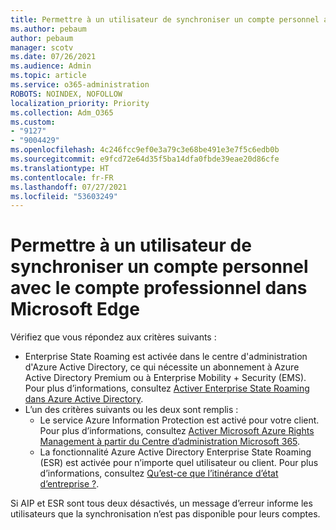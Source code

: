 ```yaml
---
title: Permettre à un utilisateur de synchroniser un compte personnel avec le compte professionnel dans Microsoft Edge
ms.author: pebaum
author: pebaum
manager: scotv
ms.date: 07/26/2021
ms.audience: Admin
ms.topic: article
ms.service: o365-administration
ROBOTS: NOINDEX, NOFOLLOW
localization_priority: Priority
ms.collection: Adm_O365
ms.custom:
- "9127"
- "9004429"
ms.openlocfilehash: 4c246fcc9ef0e3a79c3e68be491e3e7f5c6edb0b
ms.sourcegitcommit: e9fcd72e64d35f5ba14dfa0fbde39eae20d86cfe
ms.translationtype: HT
ms.contentlocale: fr-FR
ms.lasthandoff: 07/27/2021
ms.locfileid: "53603249"
---
```

# <a name="enable-a-user-to-sync-a-personal-account-with-the-work-account-in-microsoft-edge"></a>Permettre à un utilisateur de synchroniser un compte personnel avec le compte professionnel dans Microsoft Edge

Vérifiez que vous répondez aux critères suivants :

- Enterprise State Roaming est activée dans le centre d'administration d'Azure Active Directory, ce qui nécessite un abonnement à Azure Active Directory Premium ou à Enterprise Mobility + Security (EMS). Pour plus d’informations, consultez [Activer Enterprise State Roaming dans Azure Active Directory](/azure/active-directory/devices/enterprise-state-roaming-enable).
- L’un des critères suivants ou les deux sont remplis :
    - Le service Azure Information Protection est activé pour votre client. Pour plus d’informations, consultez [Activer Microsoft Azure Rights Management à partir du Centre d’administration Microsoft 365](/azure/information-protection/activate-office365).
    - La fonctionnalité Azure Active Directory Enterprise State Roaming (ESR) est activée pour n’importe quel utilisateur ou client. Pour plus d’informations, consultez [Qu’est-ce que l’itinérance d’état d’entreprise ?](/azure/active-directory/devices/enterprise-state-roaming-overview).

Si AIP et ESR sont tous deux désactivés, un message d’erreur informe les utilisateurs que la synchronisation n’est pas disponible pour leurs comptes.
